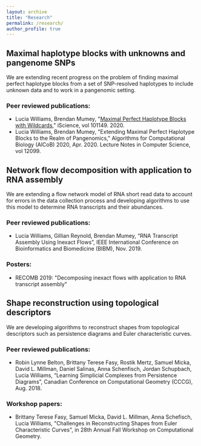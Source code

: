 ```yaml
---
layout: archive
title: "Research"
permalink: /research/
author_profile: true
---
```

## Maximal haplotype blocks with unknowns and pangenome SNPs
We are extending recent progress on the problem of finding maximal perfect
haplotype blocks from a set of SNP-resolved haplotypes to include unknown data
and to work in a pangenomic setting.

### Peer reviewed publications:
* Lucia Williams, Brendan Mumey, "[Maximal Perfect Haplotype Blocks with Wildcards](wildcard_haplotype_blocks.pdf),"
iScience, vol 101149. 2020.
* Lucia Williams, Brendan Mumey, "Extending Maximal Perfect Haplotype Blocks
to the Realm of Pangenomics," Algorithms for Computational Biology (AlCoB)
2020, Apr. 2020. Lecture Notes in Computer Science, vol 12099.

## Network flow decomposition with application to RNA assembly
We are extending a flow network model of RNA short read data to account for
errors in the data collection process
and developing algorithms to use this model to determine RNA transcripts and their abundances.

### Peer reviewed publications:
* Lucia Williams, Gillian Reynold, Brendan Mumey,
“RNA Transcript Assembly Using Inexact Flows”,
IEEE International Conference on Bioinformatics and Biomedicine (BIBM),
Nov. 2019.

### Posters:
* RECOMB 2019: "Decomposing inexact flows with application to RNA transcript assembly"

## Shape reconstruction using topological descriptors
We are developing algorithms to reconstruct shapes from topological descriptors such as persistence diagrams
and Euler characteristic curves.

### Peer reviewed publications:
* Robin Lynne Belton, Brittany Terese Fasy, Rostik Mertz, Samuel Micka, David L. Millman, Daniel Salinas,
Anna Schenfisch, Jordan Schupbach, Lucia Williams,
“Learning Simplicial Complexes from Persistence Diagrams”,
Canadian Conference on Computational Geometry (CCCG),
Aug. 2018.

### Workshop papers:
* Brittany Terese Fasy, Samuel Micka, David L. Millman, Anna Schefisch, Lucia Williams,
"Challenges in Reconstructing Shapes from Euler Characteristic Curves",
in 28th Annual Fall Workshop on Computational Geometry.
